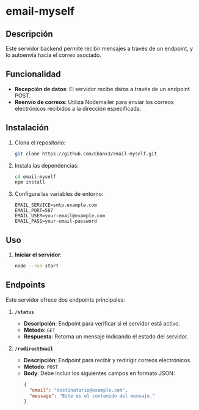 # email-myself

## Descripción
Este servidor backend permite recibir mensajes a través de un endpoint, y lo autoenvía hacia el correo asociado.

## Funcionalidad
- **Recepción de datos**: El servidor recibe datos a través de un endpoint POST.
- **Reenvío de correos**: Utiliza Nodemailer para enviar los correos electrónicos recibidos a la dirección especificada.

## Instalación
1. Clona el repositorio:
    ```sh
    git clone https://github.com/Ebanx3/email-myself.git
    ```
2. Instala las dependencias:
    ```sh
    cd email-myself
    npm install
    ```
3. Configura las variables de entorno:
    ```env
    EMAIL_SERVICE=smtp.example.com
    EMAIL_PORT=587
    EMAIL_USER=your-email@example.com
    EMAIL_PASS=your-email-password
    ```

## Uso
1. **Iniciar el servidor**:
    ```sh
    node --run start
    ```

## Endpoints

Este servidor ofrece dos endpoints principales:

1. **`/status`**
   - **Descripción**: Endpoint para verificar si el servidor está activo.
   - **Método**: `GET`
   - **Respuesta**: Retorna un mensaje indicando el estado del servidor.

2. **`/redirectEmail`**
   - **Descripción**: Endpoint para recibir y redirigir correos electrónicos.
   - **Método**: `POST`
   - **Body**: Debe incluir los siguientes campos en formato JSON:
     ```json
     {
       "email": "destinatario@example.com",
       "message": "Este es el contenido del mensaje."
     }
     ```

